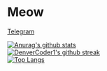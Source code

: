 # Meow
[Telegram](https://t.me/SiriusKoan)

[![Anurag's github stats](https://github-readme-stats.vercel.app/api?username=SiriusKoan&show_icons=true&theme=tokyonight)](https://github.com/anuraghazra/github-readme-stats)  
[![DenverCoder1's github streak](https://github-readme-streak-stats.herokuapp.com/?user=SiriusKoan&theme=blue-green)](https://github.com/DenverCoder1/github-readme-streak-stats)  
[![Top Langs](https://github-readme-stats.vercel.app/api/top-langs/?username=SiriusKoan&theme=dark)](https://github.com/anuraghazra/github-readme-stats)  

